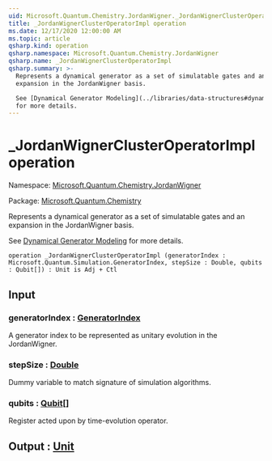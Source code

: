 ```yaml
---
uid: Microsoft.Quantum.Chemistry.JordanWigner._JordanWignerClusterOperatorImpl
title: _JordanWignerClusterOperatorImpl operation
ms.date: 12/17/2020 12:00:00 AM
ms.topic: article
qsharp.kind: operation
qsharp.namespace: Microsoft.Quantum.Chemistry.JordanWigner
qsharp.name: _JordanWignerClusterOperatorImpl
qsharp.summary: >-
  Represents a dynamical generator as a set of simulatable gates and an
  expansion in the JordanWigner basis.

  See [Dynamical Generator Modeling](../libraries/data-structures#dynamical-generator-modeling)
  for more details.
---
```


# _JordanWignerClusterOperatorImpl operation

Namespace: [Microsoft.Quantum.Chemistry.JordanWigner](xref:Microsoft.Quantum.Chemistry.JordanWigner)

Package: [Microsoft.Quantum.Chemistry](https://nuget.org/packages/Microsoft.Quantum.Chemistry)


Represents a dynamical generator as a set of simulatable gates and anexpansion in the JordanWigner basis.See [Dynamical Generator Modeling](../libraries/data-structures#dynamical-generator-modeling)for more details.

```qsharp
operation _JordanWignerClusterOperatorImpl (generatorIndex : Microsoft.Quantum.Simulation.GeneratorIndex, stepSize : Double, qubits : Qubit[]) : Unit is Adj + Ctl
```


## Input

### generatorIndex : [GeneratorIndex](xref:Microsoft.Quantum.Simulation.GeneratorIndex)

A generator index to be represented as unitary evolution in the JordanWigner.


### stepSize : [Double](xref:microsoft.quantum.lang-ref.double)

Dummy variable to match signature of simulation algorithms.


### qubits : [Qubit](xref:microsoft.quantum.lang-ref.qubit)[]

Register acted upon by time-evolution operator.



## Output : [Unit](xref:microsoft.quantum.lang-ref.unit)

